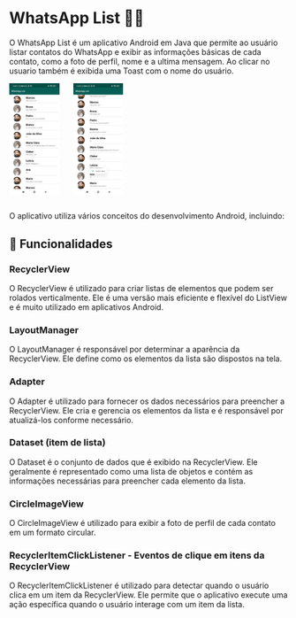 # WhatsApp List 📱💬

O WhatsApp List é um aplicativo Android em Java que permite ao usuário listar contatos do WhatsApp e exibir as informações básicas de cada contato, como a foto de perfil, nome e a ultima mensagem. Ao clicar no usuario também é exibida uma Toast com o nome do usuário.

<div style="display:flex">
    <img src="WhatsappList-screenshots/1.jpg" width="18%" height="18%" style="margin-right:25px">
    <img src="WhatsappList-screenshots/2.jpg" width="18%" height="18%" style="margin-right:25px">
</div>

##

O aplicativo utiliza vários conceitos do desenvolvimento Android, incluindo:

## 🧰 Funcionalidades

### RecyclerView

O RecyclerView é utilizado para criar listas de elementos que podem ser rolados verticalmente. Ele é uma versão mais eficiente e flexível do ListView e é muito utilizado em aplicativos Android.

### LayoutManager

O LayoutManager é responsável por determinar a aparência da RecyclerView. Ele define como os elementos da lista são dispostos na tela.

### Adapter

O Adapter é utilizado para fornecer os dados necessários para preencher a RecyclerView. Ele cria e gerencia os elementos da lista e é responsável por atualizá-los conforme necessário.

### Dataset (item de lista)

O Dataset é o conjunto de dados que é exibido na RecyclerView. Ele geralmente é representado como uma lista de objetos e contém as informações necessárias para preencher cada elemento da lista.

### CircleImageView

O CircleImageView é utilizado para exibir a foto de perfil de cada contato em um formato circular.

### RecyclerItemClickListener - Eventos de clique em itens da RecyclerView

O RecyclerItemClickListener é utilizado para detectar quando o usuário clica em um item da RecyclerView. Ele permite que o aplicativo execute uma ação específica quando o usuário interage com um item da lista.
